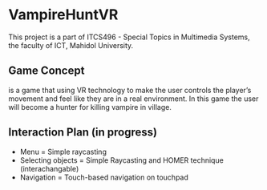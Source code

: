 # VampireHuntVR
This project is a part of ITCS496 - Special Topics in Multimedia Systems, the faculty of ICT, Mahidol University.

## Game Concept
is a game that using VR technology to make the user controls the player’s movement and feel like they are in a real environment.
In this game the user will become a hunter for killing vampire in village.

## Interaction Plan (in progress)
- Menu = Simple raycasting
- Selecting objects = Simple Raycasting and HOMER technique (interachangable)
- Navigation = Touch-based navigation on touchpad
